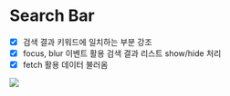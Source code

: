 # Search Bar

- [x] 검색 결과 키워드에 일치하는 부분 강조
- [x] focus, blur 이벤트 활용 검색 결과 리스트 show/hide 처리
- [x] fetch 활용 데이터 불러옴

<img src="https://im.ezgif.com/tmp/ezgif-1-f9e5c69baf21.gif"/>
